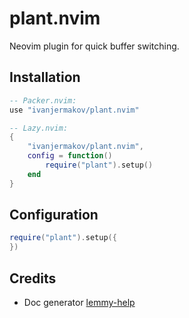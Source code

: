 # plant.nvim

Neovim plugin for quick buffer switching.

## Installation

```lua
-- Packer.nvim:
use "ivanjermakov/plant.nvim"

-- Lazy.nvim:
{
    "ivanjermakov/plant.nvim",
    config = function()
        require("plant").setup()
    end
}
```

## Configuration

```lua
require("plant").setup({
})
```

## Credits

* Doc generator [lemmy-help](https://github.com/numToStr/lemmy-help)
